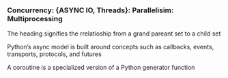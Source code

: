 ### Concurrency: {ASYNC IO, Threads}: Parallelisim: Multiprocessing

The heading signifies the rrelatioship from a grand pareant set to a child set<br>

Python’s async model is built around concepts such as callbacks, events, transports, protocols, and futures<br>

A coroutine is a specialized version of a Python generator function